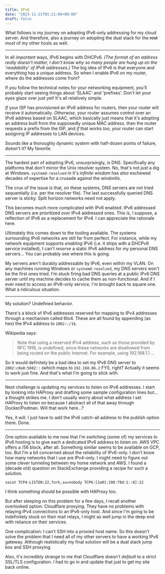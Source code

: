 ```yaml
---
title: IPv6
date: "2023-11-21T01:21:06+00:00"
draft: false
---
```


What follows is my journey on adopting IPv6-only addressing for my cloud
server.
And therefore, also a journey on adopting the dual stack for the ~~rest~~
*most* of my other hosts as well.

----

In all *important* ways, IPv6 begins with DHCPv6.
*(The format of an address really doesn't matter, I don't know why so many
people are hung up on the 'readability' of IPv6 addresses.)*
The big idea of IPv6 is that everyone and everything has a unique address.
So when I enable IPv6 on my router, where do the addresses come from?

If you follow the technical notes for your networking equipment,
you'll probably start seeing things about 'SLAAC' and 'prefixes'.
Don't let your eyes glaze over just yet!
It's all relatively simple.

*If* your ISP has provisioned an IPv6 address for routers, then your router
will receive it automatically.
*Otherwise*, your router assumes control over an IPv6 address based on SLAAC,
which basically just means that it's adopting an address built from the
supposedly unique MAC address.
then the router requests a prefix from the ISP,
and *if* that works *too*,
your router can start assigning IP addresses to LAN devices.

Sounds like a thoroughly dynamic system with half-dozen points of failure,
doesn't it?
My favorite.

----

The hardest part of adopting IPv6, unsurprisingly, is DNS.
Specifically any platforms that don't mirror the Unix resolver system.
No, that's not *just* a dig at Windows.
`systemd-resolved` in it's *infinite wisdom* has *also* eschewed decades of
expertise for a crusade against the windmills.

The crux of the issue is that,
on these systems,
DNS servers are not tried sequentially (i.e. per the resolver file).
The last successfully queried DNS server is sticky.
Split horizon networks need not apply.

This becomes much more complicated with IPv6 enabled.
IPv6 addressed DNS servers are prioritized *over* IPv4 addressed ones.
This is, I suppose, a reflection of IPv6 as a replacement for IPv4.
I can appreciate the rationale here.

Ultimately this comes down to the tooling available.
The systems surrounding IPv6 networks are still far from perfect.
For instance, while my network equipment supports *enabling* IPv6
(i.e. it ships with a DHCPv6 service installed),
I can't *reserve* a static IPv6 address for my personal DNS servers...
You can probably see where this is going.

My servers aren't durably addressable by IPv6, even within my VLAN.
On any machines running Windows or `systemd-resolved`, my DNS servers won't be
the first ones tried.
I'm stuck firing bad DNS queries at a public IPv6 DNS server until my machine
decides to cache them as non-functional.
And if I ever need to access an IPv6-only service, I'm brought back to square
one.
What a ridiculous situation.

----

My solution?
Undefined behavior.

There's a block of IPv6 addresses reserved for mapping to IPv4 addresses
through a mechanism called 6to4.
These are all found by appending (as hex) the IPv4 address to `2002::/16`.

Wikipedia says:

> Note that using a reserved IPv4 address,
> such as those provided by RFC 1918,
> is undefined, since these networks are disallowed from being routed on the
> public Internet.
> For example, using 192.168.1.1 ...

So it would definitely be a bad idea to set my IPv6 DNS server
to `2002:c0a8:5602::` (which maps to `192.168.86.2` FYI),
right?
Actually it seems to work just fine.
And that's what I'm going to stick with.

----

Next challenge is updating my services to listen on IPv6 addresses.
I start by looking into HAProxy and drafting some sample configuration lines
but...
a thought strikes me.
I don't usually worry about what address I set HAProxy to listen on because
I abstract all of that away through Docker/Podman.
Will that work here...?

Yes, it will.
I just have to add the IPv6 catch-all address to the publish option there.
Done.

----

One option available to me now that I'm switching (some of) my services to IPv6
hosting is to give each a dedicated IPv6 address to listen on.
AWS VPC offers a /56 block, after all.
Something similar seems to be available on GCP, too.
But I'm a bit concerned about the reliability of IPv6-only.
I don't know how many networks that I use are IPv4-only.
I might need to figure out some clever tunneling between my home network and
AWS.
I found a (decade old) question on StackExchange providing a recipe for such a
solution.

```
socat TCP4-LISTEN:22,fork,su=nobody TCP6:[2a01:198:79d:1::8]:22
```

I think something should be possible with HAProxy too.

But after sleeping on this problem for a few days, I recall another overlooked
option: Cloudflare proxying.
They have no problems with relaying IPv4 connections to an IPv6-only host.
And since I'm going to be indefinitely stuck on their mail relays,
I might as well jump in the deep end with reliance on their services.

One complication: I can't SSH into a proxied host name.
So this doesn't solve the problem that I need all of my other servers to
have a working IPv6 gateway.
Although realistically my final solution will be a dual stack jump box
and SSH proxying.

Also, it's incredibly strange to me that Cloudflare doesn't *default* to a
strict SSL/TLS configuration.
I had to go in and update that just to get my site back online.

